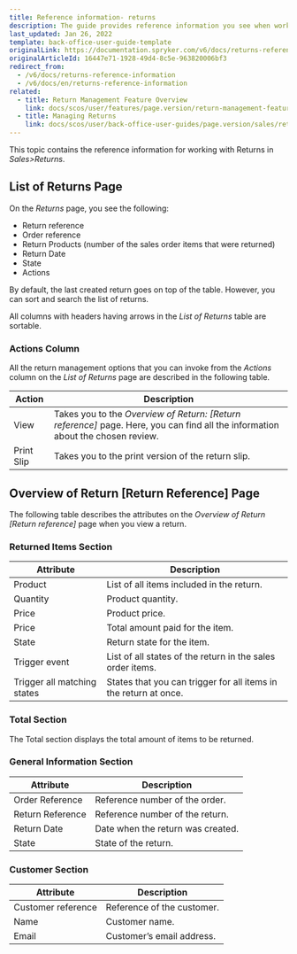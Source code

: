 ```yaml
---
title: Reference information- returns
description: The guide provides reference information you see when working with returns in the Back Office.
last_updated: Jan 26, 2022
template: back-office-user-guide-template
originalLink: https://documentation.spryker.com/v6/docs/returns-reference-information
originalArticleId: 16447e71-1928-49d4-8c5e-963820006bf3
redirect_from:
  - /v6/docs/returns-reference-information
  - /v6/docs/en/returns-reference-information
related:
  - title: Return Management Feature Overview
    link: docs/scos/user/features/page.version/return-management-feature-overview/return-management-feature-overview.html
  - title: Managing Returns
    link: docs/scos/user/back-office-user-guides/page.version/sales/returns/managing-returns.html
---
```


This topic contains the reference information for working with Returns in *Sales>Returns*.


## List of Returns Page
On the *Returns* page, you see the following:

* Return reference
* Order reference
* Return Products (number of the sales order items that were returned)
* Return Date
* State
* Actions

By default, the last created return goes on top of the table. However, you can sort and search the list of returns.

All columns with headers having arrows in the *List of Returns* table are sortable.

### Actions Column
All the return management options that you can invoke from the *Actions* column on the *List of Returns* page are described in the following table.

| Action | Description |
| --- | --- |
| View | Takes you to the *Overview of Return: [Return reference]* page. Here, you can find all the information about the chosen review. |
| Print Slip | Takes you to the print version of the return slip. |

## Overview of Return [Return Reference] Page
The following table describes the attributes on the *Overview of Return [Return reference]* page when you view a return.

### Returned Items Section

| Attribute | Description |
| --- | --- |
| Product | List of all items included in the return. |
| Quantity | Product quantity. |
| Price | Product price. |
| Price | Total amount paid for the item. |
| State | Return state for the item. |
| Trigger event | List of all states of the return in the sales order items. |
| Trigger all matching states | States that you can trigger for all items in the return at once. |
### Total Section
The Total section displays the total amount of items to be returned.

### General Information Section

| Attribute | Description |
| --- | --- |
| Order Reference | Reference number of the order. |
| Return Reference | Reference number of the return. |
| Return Date | Date when the return was created. |
| State | State of the return. |
### Customer Section

| Attribute | Description |
| --- | --- |
| Customer reference | Reference of the customer. |
| Name | Customer name. |
| Email | Customer’s email address. |

